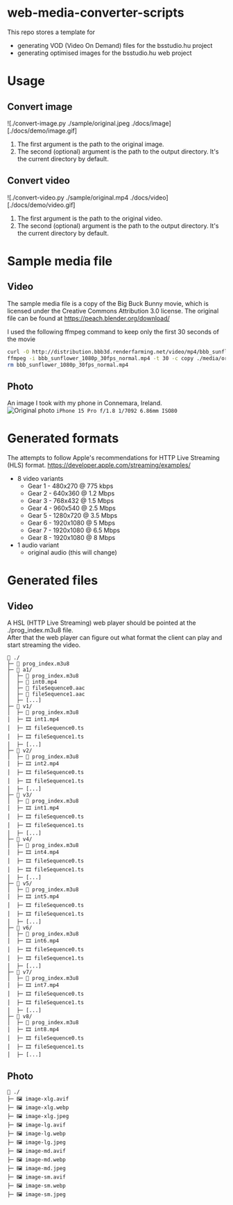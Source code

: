 # web-media-converter-scripts

This repo stores a template for
 * generating VOD (Video On Demand) files for the bsstudio.hu project
 * generating optimised images for the bsstudio.hu web project

# Usage

## Convert image
![./convert-image.py ./sample/original.jpeg ./docs/image][./docs/demo/image.gif]
1. The first argument is the path to the original image.
2. The second (optional) argument is the path to the output directory.
   It's the current directory by default.

## Convert video
![./convert-video.py ./sample/original.mp4 ./docs/video][./docs/demo/video.gif]
1. The first argument is the path to the original video.
2. The second (optional) argument is the path to the output directory.
   It's the current directory by default.

# Sample media file

## Video
The sample media file is a copy of the Big Buck Bunny movie,
which is licensed under the Creative Commons Attribution 3.0 license.
The original file can be found at https://peach.blender.org/download/

I used the following ffmpeg command to keep only the first 30 seconds of the movie
```bash
curl -O http://distribution.bbb3d.renderfarming.net/video/mp4/bbb_sunflower_1080p_30fps_normal.mp4
ffmpeg -i bbb_sunflower_1080p_30fps_normal.mp4 -t 30 -c copy ./media/original.mp4
rm bbb_sunflower_1080p_30fps_normal.mp4
```

## Photo
An image I took with my phone in Connemara, Ireland.  
![Original photo](./sample/original.jpeg)
`iPhone 15 Pro f/1.8 1/7092 6.86mm ISO80`

# Generated formats
The attempts to follow Apple's recommendations for HTTP Live Streaming (HLS) format.
https://developer.apple.com/streaming/examples/

 * 8 video variants
   * Gear 1 - 480x270 @ 775 kbps
   * Gear 2 - 640x360 @ 1.2 Mbps
   * Gear 3 - 768x432 @ 1.5 Mbps
   * Gear 4 - 960x540 @ 2.5 Mbps
   * Gear 5 - 1280x720 @ 3.5 Mbps
   * Gear 6 - 1920x1080 @ 5 Mbps
   * Gear 7 - 1920x1080 @ 6.5 Mbps
   * Gear 8 - 1920x1080 @ 8 Mbps
 * 1 audio variant
   * original audio (this will change)

# Generated files
## Video
A HSL (HTTP Live Streaming) web player should be pointed at the ./prog_index.m3u8 file.  
After that the web player can figure out what format the client can play and start streaming the video.
```
📁 ./
├─ 📄️ prog_index.m3u8
├─ 📁️ a1/
│  ├─ 📄️ prog_index.m3u8
│  ├─ 🎵️ int0.mp4
│  ├─ 🎵️ fileSequence0.aac
│  ├─ 🎵️ fileSequence1.aac
│  ├─ [...]
├─ 📁️ v1/
│  ├─ 📄️ prog_index.m3u8
│  ├─ 🎞️ int1.mp4
│  ├─ 🎞️ fileSequence0.ts
│  ├─ 🎞️ fileSequence1.ts
│  ├─ [...]
├─ 📁️ v2/
│  ├─ 📄️ prog_index.m3u8
│  ├─ 🎞️ int2.mp4
│  ├─ 🎞️ fileSequence0.ts
│  ├─ 🎞️ fileSequence1.ts
│  ├─ [...]
├─ 📁️ v3/
│  ├─ 📄️ prog_index.m3u8
│  ├─ 🎞️ int1.mp4
│  ├─ 🎞️ fileSequence0.ts
│  ├─ 🎞️ fileSequence1.ts
│  ├─ [...]
├─ 📁️ v4/
│  ├─ 📄️ prog_index.m3u8
│  ├─ 🎞️ int4.mp4
│  ├─ 🎞️ fileSequence0.ts
│  ├─ 🎞️ fileSequence1.ts
│  ├─ [...]
├─ 📁️ v5/
│  ├─ 📄️ prog_index.m3u8
│  ├─ 🎞️ int5.mp4
│  ├─ 🎞️ fileSequence0.ts
│  ├─ 🎞️ fileSequence1.ts
│  ├─ [...]
├─ 📁️ v6/
│  ├─ 📄️ prog_index.m3u8
│  ├─ 🎞️ int6.mp4
│  ├─ 🎞️ fileSequence0.ts
│  ├─ 🎞️ fileSequence1.ts
│  ├─ [...]
├─ 📁️ v7/
│  ├─ 📄️ prog_index.m3u8
│  ├─ 🎞️ int7.mp4
│  ├─ 🎞️ fileSequence0.ts
│  ├─ 🎞️ fileSequence1.ts
│  ├─ [...]
├─ 📁️ v8/
│  ├─ 📄️ prog_index.m3u8
│  ├─ 🎞️ int8.mp4
│  ├─ 🎞️ fileSequence0.ts
│  ├─ 🎞️ fileSequence1.ts
│  ├─ [...]
```

## Photo
```
📁 ./
├─ 🖼️️ image-xlg.avif
├─ 🖼️️ image-xlg.webp
├─ 🖼️️ image-xlg.jpeg
├─ 🖼️️ image-lg.avif
├─ 🖼️️ image-lg.webp
├─ 🖼️️ image-lg.jpeg
├─ 🖼️️ image-md.avif
├─ 🖼️️ image-md.webp
├─ 🖼️️ image-md.jpeg
├─ 🖼️️ image-sm.avif
├─ 🖼️️ image-sm.webp
├─ 🖼️️ image-sm.jpeg
```
